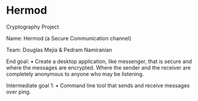 # Hermod
Cryptography Project 

Name: Hermod (a Secure Communication channel)

Team: Douglas Mejia & Pedram Namiranian
 
End goal: 
•	Create a desktop application, like messenger, that is secure and where the messages are encrypted. Where the sender and the receiver are completely anonymous to anyone who may be listening. 

Intermediate goal 1:
•	Command line tool that sends and receive messages over ping.

